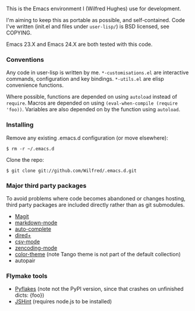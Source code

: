 This is the Emacs environment I (Wilfred Hughes) use for development.

I'm aiming to keep this as portable as possible, and
self-contained. Code I've written (init.el and files under
`user-lisp/`) is BSD licensed, see COPYING.

Emacs 23.X and Emacs 24.X are both tested with this code.

### Conventions

Any code in user-lisp is written by me. `*-customisations.el` are
interactive commands, configuration and key bindings. `*-utils.el` are
elisp convenience functions.

Where possible, functions are depended on using `autoload` instead of
`require`. Macros are depended on using `(eval-when-compile (require 'foo))`.
 Variables are also depended on by the function using `autoload`.

### Installing

Remove any existing .emacs.d configuration (or move elsewhere):

    $ rm -r ~/.emacs.d
    
Clone the repo:

    $ git clone git://github.com/Wilfred/.emacs.d.git

### Major third party packages

To avoid problems where code becomes abandoned or changes hosting,
third party packages are included directly rather than as git
submodules.

* [Magit](https://github.com/magit/magit)
* [markdown-mode](http://jblevins.org/projects/markdown-mode/)
* [auto-complete](http://cx4a.org/software/auto-complete/)
* [dired+](http://www.emacswiki.org/cgi-bin/wiki/dired+.el)
* [csv-mode](http://centaur.maths.qmul.ac.uk/Emacs/)
* [zencoding-mode](https://github.com/rooney/zencoding)
* [color-theme](http://www.nongnu.org/color-theme/) (note Tango theme is
  not part of the default collection)
* autopair

### Flymake tools

* [Pyflakes](https://github.com/kevinw/pyflakes) (note not the PyPI version, since that crashes on unfinished dicts: {foo})
* [JSHint](https://github.com/jshint/jshint/) (requires node.js to be installed)

